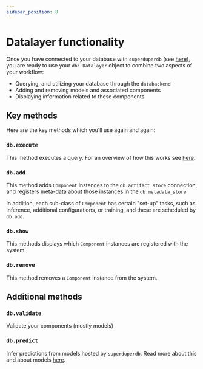```yaml
---
sidebar_position: 8
---
```


# Datalayer functionality

Once you have connected to your database with `superduperdb` (see [here](04_connecting.md)),
you are ready to use your `db: Datalayer` object to combine two aspects of your workflow:

- Querying, and utilizing your database through the `databackend`
- Adding and removing models and associated components
- Displaying information related to these components

## Key methods

Here are the key methods which you'll use again and again:

### `db.execute`

This method executes a query. For an overview of how this works see [here](11_supported_query_APIs.md).

### `db.add`

This method adds `Component` instances to the `db.artifact_store` connection, and registers meta-data
about those instances in the `db.metadata_store`.

In addition, each sub-class of `Component` has certain "set-up" tasks, such as inference, additional configurations, 
or training, and these are scheduled by `db.add`.

<!-- See [here]() for more information about the `Component` class and it's descendants. -->

### `db.show`

This methods displays which `Component` instances are registered with the system.

### `db.remove`

This method removes a `Component` instance from the system.

## Additional methods

### `db.validate`

Validate your components (mostly models)

### `db.predict`

Infer predictions from models hosted by `superduperdb`. Read more about this and about models [here](21_apply_models.mdx).